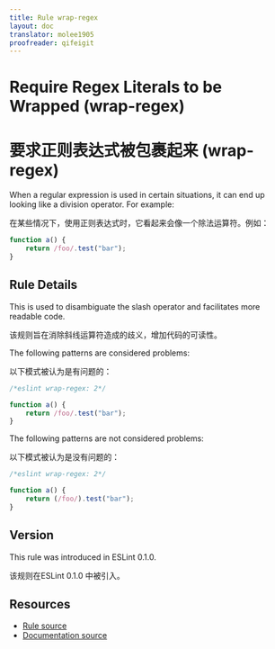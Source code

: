 ```yaml
---
title: Rule wrap-regex
layout: doc
translator: molee1905
proofreader: qifeigit
---
```

<!-- Note: No pull requests accepted for this file. See README.md in the root directory for details. -->

# Require Regex Literals to be Wrapped (wrap-regex)

# 要求正则表达式被包裹起来 (wrap-regex)

When a regular expression is used in certain situations, it can end up looking like a division operator. For example:

在某些情况下，使用正则表达式时，它看起来会像一个除法运算符。例如：

```js
function a() {
    return /foo/.test("bar");
}
```

## Rule Details

This is used to disambiguate the slash operator and facilitates more readable code.

该规则旨在消除斜线运算符造成的歧义，增加代码的可读性。

The following patterns are considered problems:

以下模式被认为是有问题的：

```js
/*eslint wrap-regex: 2*/

function a() {
    return /foo/.test("bar");
}
```

The following patterns are not considered problems:

以下模式被认为是没有问题的：

```js
/*eslint wrap-regex: 2*/

function a() {
    return (/foo/).test("bar");
}
```

## Version

This rule was introduced in ESLint 0.1.0.

该规则在ESLint 0.1.0 中被引入。

## Resources

* [Rule source](https://github.com/eslint/eslint/tree/master/lib/rules/wrap-regex.js)
* [Documentation source](https://github.com/eslint/eslint/tree/master/docs/rules/wrap-regex.md)
